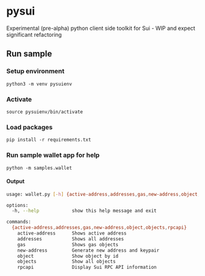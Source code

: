 # pysui

Experimental (pre-alpha) python client side toolkit for Sui - WIP and expect significant refactoring

## Run sample
### Setup environment
`python3 -m venv pysuienv`

### Activate
`source pysuienv/bin/activate`

### Load packages
`pip install -r requirements.txt`

### Run sample wallet app for help
`python -m samples.wallet`

#### Output
```bash
usage: wallet.py [-h] {active-address,addresses,gas,new-address,object,objects,rpcapi} ...

options:
  -h, --help            show this help message and exit

commands:
  {active-address,addresses,gas,new-address,object,objects,rpcapi}
    active-address      Shows active address
    addresses           Shows all addresses
    gas                 Shows gas objects
    new-address         Generate new address and keypair
    object              Show object by id
    objects             Show all objects
    rpcapi              Display Sui RPC API information
```